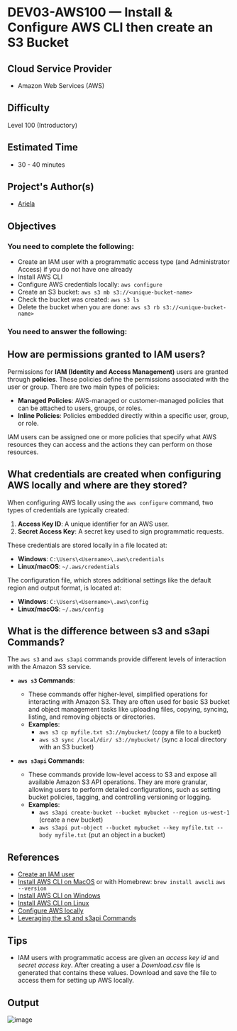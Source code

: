 # DEV03-AWS100 —  Install & Configure AWS CLI then create an S3 Bucket

## Cloud Service Provider
* Amazon Web Services (AWS)

## Difficulty
Level 100 (Introductory)

## Estimated Time
* 30 - 40 minutes
  
## Project's Author(s)
* [Ariela](https://twitter.com/ari_hacks)

## Objectives

###  You need to complete the following:

* Create an IAM user with a programmatic access type (and Administrator Access) if you do not have one already
* Install AWS CLI 
* Configure AWS credentials locally: `aws configure` 
* Create an S3 bucket: `aws s3 mb s3://<unique-bucket-name>`
* Check the bucket was created: `aws s3 ls`
* Delete the bucket when you are done: `aws s3 rb s3://<unique-bucket-name>`

###  You need to answer the following: 

## How are permissions granted to IAM users?

Permissions for **IAM (Identity and Access Management)** users are granted through **policies**. These policies define the permissions associated with the user or group. There are two main types of policies:
- **Managed Policies**: AWS-managed or customer-managed policies that can be attached to users, groups, or roles.
- **Inline Policies**: Policies embedded directly within a specific user, group, or role.

IAM users can be assigned one or more policies that specify what AWS resources they can access and the actions they can perform on those resources.

## What credentials are created when configuring AWS locally and where are they stored?

When configuring AWS locally using the `aws configure` command, two types of credentials are typically created:
1. **Access Key ID**: A unique identifier for an AWS user.
2. **Secret Access Key**: A secret key used to sign programmatic requests.

These credentials are stored locally in a file located at:
- **Windows**: `C:\Users\<Username>\.aws\credentials`
- **Linux/macOS**: `~/.aws/credentials`

The configuration file, which stores additional settings like the default region and output format, is located at:
- **Windows**: `C:\Users\<Username>\.aws\config`
- **Linux/macOS**: `~/.aws/config`

## What is the difference between s3 and s3api Commands?

The `aws s3` and `aws s3api` commands provide different levels of interaction with the Amazon S3 service.

- **`aws s3` Commands**:
  - These commands offer higher-level, simplified operations for interacting with Amazon S3. They are often used for basic S3 bucket and object management tasks like uploading files, copying, syncing, listing, and removing objects or directories.
  - **Examples**:
    - `aws s3 cp myfile.txt s3://mybucket/` (copy a file to a bucket)
    - `aws s3 sync /local/dir/ s3://mybucket/` (sync a local directory with an S3 bucket)
  
- **`aws s3api` Commands**:
  - These commands provide low-level access to S3 and expose all available Amazon S3 API operations. They are more granular, allowing users to perform detailed configurations, such as setting bucket policies, tagging, and controlling versioning or logging.
  - **Examples**:
    - `aws s3api create-bucket --bucket mybucket --region us-west-1` (create a new bucket)
    - `aws s3api put-object --bucket mybucket --key myfile.txt --body myfile.txt` (put an object in a bucket)

## References

* [Create an IAM user](https://docs.aws.amazon.com/IAM/latest/UserGuide/id_users_create.html)
* [Install AWS CLI on MacOS](https://docs.aws.amazon.com/cli/latest/userguide/install-macos.html) or with Homebrew:  `brew install awscli` `aws --version`
* [Install AWS CLI on Windows](https://docs.aws.amazon.com/cli/latest/userguide/install-cliv2-windows.html)
* [Install AWS CLI on Linux](https://docs.aws.amazon.com/cli/latest/userguide/install-cliv2-linux.html)
* [Configure AWS locally](https://docs.aws.amazon.com/cli/latest/userguide/cli-configure-quickstart.html)
* [Leveraging the s3 and s3api Commands](https://aws.amazon.com/blogs/developer/leveraging-the-s3-and-s3api-commands/)


## Tips
  - IAM users with programmatic access are given an *access key id* and *secret access key*. After creating a user a *Download.csv* file is generated that contains these values. Download and save the file to access them for setting up AWS locally.

## Output
![image](https://github.com/user-attachments/assets/da5c2905-53e5-4c12-b369-b846094f4190)
